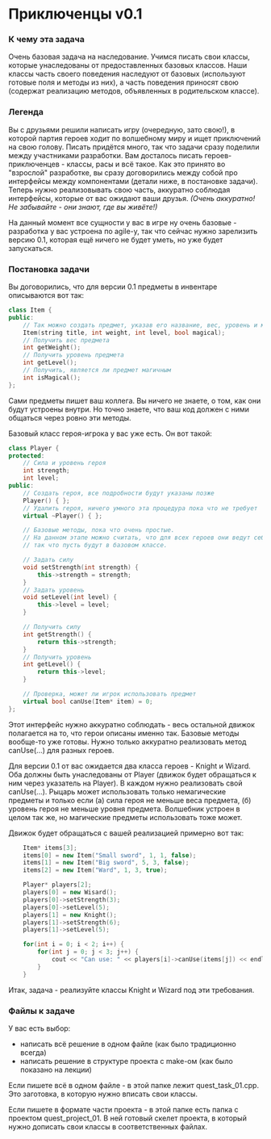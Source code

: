 # Приключенцы v0.1

### К чему эта задача

Очень базовая задача на наследование. Учимся писать свои классы, которые унаследованы от предоставленных базовых классов. Наши классы часть своего поведения наследуют от базовых (используют готовые поля и методы из них), а часть поведения приносят свою (содержат реализацию методов, объявленных в родительском классе).


### Легенда

Вы с друзьями решили написать игру (очередную, зато свою!), в которой партия героев ходит по волшебному миру и ищет приключений на свою голову. Писать придётся много, так что задачи сразу поделили между участниками разработки. Вам досталось писать героев-приключенцев - классы, расы и всё такое. Как это принято во "взрослой" разработке, вы сразу договорились между собой про интерфейсы между компонентами (детали ниже, в постановке задачи). Теперь нужно реализовывать свою часть, аккуратно соблюдая интерфейсы, которые от вас ожидают ваши друзья. *(Очень аккуратно! Не забывайте - они знают, где вы живёте!)*

На данный момент все сущности у вас в игре ну очень базовые - разработка у вас устроена по agile-у, так что сейчас нужно зарелизить версию 0.1, которая ещё ничего не будет уметь, но уже будет запускаться.


### Постановка задачи

Вы договорились, что для версии 0.1 предметы в инвентаре описываются вот так:

```cpp
class Item {
public:
    // Так можно создать предмет, указав его название, вес, уровень и магичность
    Item(string title, int weight, int level, bool magical);
    // Получить вес предмета
    int getWeight();
    // Получить уровень предмета
    int getLevel();
    // Получить, является ли предмет магичным
    int isMagical();
};
```

Сами предметы пишет ваш коллега. Вы ничего не знаете, о том, как они будут устроены внутри. Но точно знаете, что ваш код должен с ними общаться через ровно эти методы.

Базовый класс героя-игрока у вас уже есть. Он вот такой:

```cpp
class Player {
protected:
    // Сила и уровень героя
    int strength;
    int level;
public:
    // Создать героя, все подробности будут указаны позже
    Player() { };
    // Удалить героя, ничего умного эта процедура пока что не требует
    virtual ~Player() { };

    // Базовые методы, пока что очень простые.
    // На данном этапе можно считать, что для всех героев они ведут себя одинаково, 
    // так что пусть будут в базовом классе.

    // Задать силу
    void setStrength(int strength) {
        this->strength = strength;
    }
    // Задать уровень
    void setLevel(int level) {
        this->level = level;
    }

    // Получить силу
    int getStrength() {
        return this->strength;
    }
    // Получить уровень
    int getLevel() {
        return this->level;
    }

    // Проверка, может ли игрок использовать предмет
    virtual bool canUse(Item* item) = 0;
};
```

Этот интерфейс нужно аккуратно соблюдать - весь остальной движок полагается на то, что герои описаны именно так. Базовые методы вообще-то уже готовы. Нужно только аккуратно реализовать метод canUse(...) для разных героев.

Для версии 0.1 от вас ожидается два класса героев - Knight и Wizard. Оба должны быть унаследованы от Player (движок будет обращаться к ним через указатель на Player). В каждом нужно реализовать свой canUse(...). Рыцарь может использовать только немагические предметы и только если (а) сила героя не меньше веса предмета, (б) уровень героя не меньше уровня предмета. Волшебник устроен в целом так же, но магические предметы использовать тоже может.

Движок будет обращаться с вашей реализацией примерно вот так:

```cpp
    Item* items[3];
    items[0] = new Item("Small sword", 1, 1, false);
    items[1] = new Item("Big sword", 5, 3, false);
    items[2] = new Item("Ward", 1, 3, true);

    Player* players[2];
    players[0] = new Wisard();
    players[0]->setStrength(3);
    players[0]->setLevel(5);
    players[1] = new Knight();
    players[1]->setStrength(6);
    players[1]->setLevel(5);

    for(int i = 0; i < 2; i++) {
        for(int j = 0; j < 3; j++) {
            cout << "Can use: " << players[i]->canUse(items[j]) << endl;
        }
    }
```

Итак, задача - реализуйте классы Knight и Wizard под эти требования.


### Файлы к задаче

У вас есть выбор:
- написать всё решение в одном файле (как было традиционно всегда)
- написать решение в структуре проекта с make-ом (как было показано на лекции)

Если пишете всё в одном файле - в этой папке лежит quest\_task\_01.cpp. Это заготовка, в которую нужно вписать свои классы.

Если пишете в формате части проекта - в этой папке есть папка с проектом quest\_project\_01. В ней готовый скелет проекта, в который нужно дописать свои классы в соответственных файлах.
